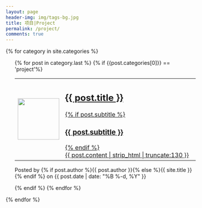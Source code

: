 ```yaml
---
layout: page
header-img: img/tags-bg.jpg
title: 项目|Project
permalink: /project/
comments: true
---
```


<!-- <h2>{{ category | first }}({{ category | last | size }})</h2> -->
{% for category in site.categories %}
<ul class="arc-list">
    {% for post in category.last %}
    	{% if {{post.categories[0]}} == 'project'%}
	    	<div class="post-preview">
	          <a href="{{ post.url | prepend: site.baseurl }}">
	          	<table>
			    <tr>
			        <td width="18%"> <img width="110" src="{{ prepend: site.baseurl }}/favicon/{{post.logo}}"></img></td>
			        <td>
						 <h2 class="post-title">
			                  {{ post.title }}
			              </h2>
			              {% if post.subtitle %}
			              <h3 class="post-subtitle">
			                  {{ post.subtitle }}
			              </h3>
			              {% endif %}
			               <div class="post-content-preview">
		                  	{{ post.content | strip_html | truncate:130 }}
			              </div>
			        </td>
			    </tr>
			</table>
		 </a>
          <p class="post-meta">
              Posted by {% if post.author %}{{ post.author }}{% else %}{{ site.title }}{% endif %} on {{ post.date | date: "%B %-d, %Y" }}
          </p>
	      </div>
   		{% endif %}
    {% endfor %}
</ul>
{% endfor %}